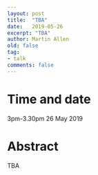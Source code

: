 ```yaml
---
layout: post
title:  "TBA"
date:   2019-05-26
excerpt: "TBA"
author: Martin Allen
old: false
tag:
- talk
comments: false
---
```


# Time and date
3pm-3.30pm 26 May 2019

# Abstract
TBA